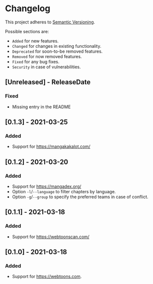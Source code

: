 # Changelog

This project adheres to [Semantic Versioning](https://semver.org/spec/v2.0.0.html).

Possible sections are:

- `Added` for new features.
- `Changed` for changes in existing functionality.
- `Deprecated` for soon-to-be removed features.
- `Removed` for now removed features.
- `Fixed` for any bug fixes.
- `Security` in case of vulnerabilities.

<!-- next-header -->

## [Unreleased] - ReleaseDate

### Fixed

- Missing entry in the README

## [0.1.3] - 2021-03-25

### Added

- Support for https://mangakakalot.com/

## [0.1.2] - 2021-03-20

### Added

- Support for https://mangadex.org/
- Option `-l`/`--language` to filter chapters by language.
- Option `-g`/`--group` to specify the preferred teams in case of conflict.

## [0.1.1] - 2021-03-18

### Added

- Support for https://webtoonscan.com/

## [0.1.0] - 2021-03-18

### Added

- Support for https://webtoons.com.
